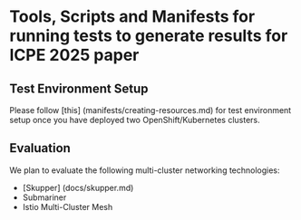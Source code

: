 # Tools, Scripts and Manifests for running tests to generate results for ICPE 2025 paper

## Test Environment Setup

Please follow [this] (manifests/creating-resources.md) for test environment setup once you have deployed two OpenShift/Kubernetes clusters.

## Evaluation

We plan to evaluate the following multi-cluster networking technologies:
* [Skupper] (docs/skupper.md)
* Submariner
* Istio Multi-Cluster Mesh
